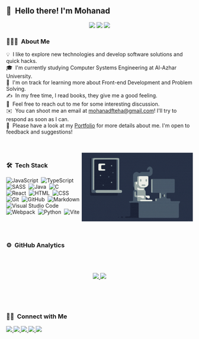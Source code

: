 

## 👋 &nbsp;Hello there! I'm Mohanad

<div align="center">
  <img src="https://img.shields.io/github/watchers/mohanadft/mohanadft.svg" />
  <img src="https://img.shields.io/github/stars/mohanadft/mohanadft.svg" />
  <img src="https://img.shields.io/github/followers/mohanadft.svg?style=social&label=Follow&maxAge=2592000" />
</div>

### 👨🏻‍💻 &nbsp;About Me

💡 &nbsp;I like to explore new technologies and develop software solutions and quick hacks.\
🎓 &nbsp;I'm currently studying Computer Systems Engineering at Al-Azhar University.\
🌱 &nbsp;I'm on track for learning more about Front-end Development and Problem Solving.\
✍️ &nbsp;In my free time, I read books, they give me a good feeling.\
💬 &nbsp;Feel free to reach out to me for some interesting discussion.\
✉️ &nbsp;You can shoot me an email at mohanadfteha@gmail.com! I'll try to respond as soon as I can.\
📄 &nbsp;Please have a look at my [Portfolio](https://mohanadft.github.io/Mohanad-Portfolio) for more details about me. I'm open to feedback and suggestions!

<br />
<br />

<img alt="Night Coding" src="https://raw.githubusercontent.com/AVS1508/AVS1508/master/assets/Night-Coding.gif" align="right"/>

### 🛠 &nbsp;Tech Stack

![JavaScript](https://img.shields.io/badge/-JavaScript-05122A?style=flat&logo=javascript)&nbsp;
![TypeScript](https://img.shields.io/badge/-TypeScript-05122A?style=flat&logo=typescript)&nbsp;
![SASS](https://img.shields.io/badge/-SASS-05122A?style=flat&logo=sass)&nbsp;
![Java](https://img.shields.io/badge/-Java-05122A?style=flat&logo=Java&logoColor=FFA518)&nbsp;
![C](https://img.shields.io/badge/-C-05122A?style=flat&logo=C&logoColor=A8B9CC)&nbsp;
<br />
![React](https://img.shields.io/badge/-React-05122A?style=flat&logo=react)&nbsp;
![HTML](https://img.shields.io/badge/-HTML-05122A?style=flat&logo=HTML5)&nbsp;
![CSS](https://img.shields.io/badge/-CSS-05122A?style=flat&logo=CSS3&logoColor=1572B6)&nbsp;
![Git](https://img.shields.io/badge/-Git-05122A?style=flat&logo=git)&nbsp;
![GitHub](https://img.shields.io/badge/-GitHub-05122A?style=flat&logo=github)&nbsp;
![Markdown](https://img.shields.io/badge/-Markdown-05122A?style=flat&logo=markdown)
![Visual Studio Code](https://img.shields.io/badge/-Visual%20Studio%20Code-05122A?style=flat&logo=visual-studio-code&logoColor=007ACC)&nbsp;
![Webpack](https://img.shields.io/badge/-WebPack-05122A?style=flat&logo=webpack)&nbsp;
![Python](https://img.shields.io/badge/-Python-05122A?style=flat&logo=python)&nbsp;
![Vite](https://img.shields.io/badge/-Vite-05122A?style=flat&logo=vite)&nbsp;

<br />
<br />

### ⚙️ &nbsp;GitHub Analytics

<br />
<br />

<p align="center">
  <a href="https://github.com/mohanadft">
    <img height="220m" src="https://github-readme-stats-eight-theta.vercel.app/api?username=mohanadft&show_icons=true&theme=algolia&include_all_commits=true&count_private=true" />
  </a>
      <a>
       <img height="220m" src="https://github-readme-stats-eight-theta.vercel.app/api/top-langs/?username=mohanadft&layout=compact&langs_count=8&theme=algolia"/>
    </a>
</p>

<br />
<br />
<br />

### 🤝🏻 &nbsp;Connect with Me

<div>
    <a href="https://t.me/mohanadft">
      <img src="https://img.shields.io/badge/Telegram-2CA5E0?style=for-the-badge&logo=telegram&logoColor=white" />
    </a>
    <a href="https://wa.me/9727837283">
      <img src="https://img.shields.io/badge/WhatsApp-25D366?style=for-the-badge&logo=whatsapp&logoColor=white" />
    </a>
    <a href="https://github.com/mohanadft">
      <img src="https://img.shields.io/badge/GitHub-100000?style=for-the-badge&logo=github&logoColor=white" />
    </a>
    <a href="https://www.linkedin.com/in/mohanad-fteha/">
      <img src="https://img.shields.io/badge/LinkedIn-0077B5?style=for-the-badge&logo=linkedin&logoColor=white" />
    </a>
    <a href="https://www.facebook.com/mohaned.fteha.7/">
      <img src="https://img.shields.io/badge/Facebook-1877F2?style=for-the-badge&logo=facebook&logoColor=white" />
    </a>
</div>
